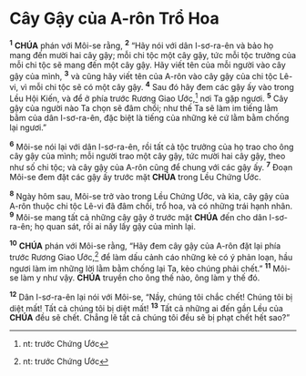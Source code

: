 # Cây Gậy của A-rôn Trổ Hoa

<sup><b>1</b></sup> **CHÚA** phán với Môi-se rằng, <sup><b>2</b></sup> “Hãy nói với dân I-sơ-ra-ên và bảo họ mang đến mười hai cây gậy; mỗi chi tộc một cây gậy, tức mỗi tộc trưởng của mỗi chi tộc sẽ mang đến một cây gậy. Hãy viết tên của mỗi người vào cây gậy của mình, <sup><b>3</b></sup> và cũng hãy viết tên của A-rôn vào cây gậy của chi tộc Lê-vi, vì mỗi chi tộc sẽ có một cây gậy. <sup><b>4</b></sup> Sau đó hãy đem các gậy ấy vào trong Lều Hội Kiến, và để ở phía trước Rương Giao Ước,[^1-58a9d8ba-92e3-4ed9-a02e-66cadb0c9d50] nơi Ta gặp ngươi. <sup><b>5</b></sup> Cây gậy của người nào Ta chọn sẽ đâm chồi; như thế Ta sẽ làm im tiếng lằm bằm của dân I-sơ-ra-ên, đặc biệt là tiếng của những kẻ cứ lằm bằm chống lại ngươi.”

<sup><b>6</b></sup> Môi-se nói lại với dân I-sơ-ra-ên, rồi tất cả tộc trưởng của họ trao cho ông cây gậy của mình; mỗi người trao một cây gậy, tức mười hai cây gậy, theo như số chi tộc; và cây gậy của A-rôn cũng để chung với các gậy ấy. <sup><b>7</b></sup> Đoạn Môi-se đem đặt các gậy ấy trước mặt **CHÚA** trong Lều Chứng Ước.

<sup><b>8</b></sup> Ngày hôm sau, Môi-se trở vào trong Lều Chứng Ước, và kìa, cây gậy của A-rôn thuộc chi tộc Lê-vi đã đâm chồi, trổ hoa, và có những trái hạnh nhân. <sup><b>9</b></sup> Môi-se mang tất cả những cây gậy ở trước mặt **CHÚA** đến cho dân I-sơ-ra-ên; họ quan sát, rồi ai nấy lấy gậy của mình lại.

<sup><b>10</b></sup> **CHÚA** phán với Môi-se rằng, “Hãy đem cây gậy của A-rôn đặt lại phía trước Rương Giao Ước,[^2-58a9d8ba-92e3-4ed9-a02e-66cadb0c9d50] để làm dấu cảnh cáo những kẻ có ý phản loạn, hầu ngươi làm im những lời lằm bằm chống lại Ta, kẻo chúng phải chết.” <sup><b>11</b></sup> Môi-se làm y như vậy. **CHÚA** truyền cho ông thế nào, ông làm y thế đó.

<sup><b>12</b></sup> Dân I-sơ-ra-ên lại nói với Môi-se, “Nầy, chúng tôi chắc chết! Chúng tôi bị diệt mất! Tất cả chúng tôi bị diệt mất! <sup><b>13</b></sup> Tất cả những ai đến gần Lều của **CHÚA** đều sẽ chết. Chẳng lẽ tất cả chúng tôi đều sẽ bị phạt chết hết sao?”

[^1-58a9d8ba-92e3-4ed9-a02e-66cadb0c9d50]: nt: trước Chứng Ước

[^2-58a9d8ba-92e3-4ed9-a02e-66cadb0c9d50]: nt: trước Chứng Ước

